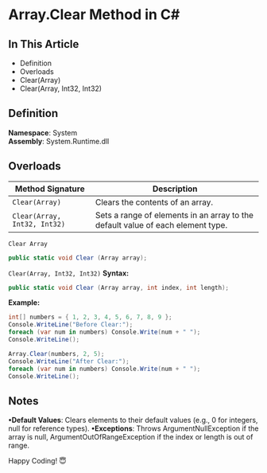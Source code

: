 ﻿# Array.Clear Method in C#

## In This Article
- Definition
- Overloads
- Clear(Array)
- Clear(Array, Int32, Int32)

## Definition
**Namespace**: System  
**Assembly**: System.Runtime.dll

## Overloads
| Method Signature | Description |
|------------------|-------------|
| `Clear(Array)` | Clears the contents of an array. |
| `Clear(Array, Int32, Int32)` | Sets a range of elements in an array to the default value of each element type. |


`Clear Array`
```cs --region Clear(Array)
public static void Clear (Array array);
```

`Clear(Array, Int32, Int32)`
**Syntax:**
```cs --region Clear(Array, Int32, Int32)
public static void Clear (Array array, int index, int length);
```

**Example:**
```cs
int[] numbers = { 1, 2, 3, 4, 5, 6, 7, 8, 9 };
Console.WriteLine("Before Clear:");
foreach (var num in numbers) Console.Write(num + " ");
Console.WriteLine();

Array.Clear(numbers, 2, 5);
Console.WriteLine("After Clear:");
foreach (var num in numbers) Console.Write(num + " ");
Console.WriteLine();
```

## Notes
**•Default Values**: Clears elements to their default values (e.g., 0 for integers, null for reference types).
**•Exceptions**: Throws ArgumentNullException if the array is null, ArgumentOutOfRangeException if the index or length is out of range.

Happy Coding! 😇
